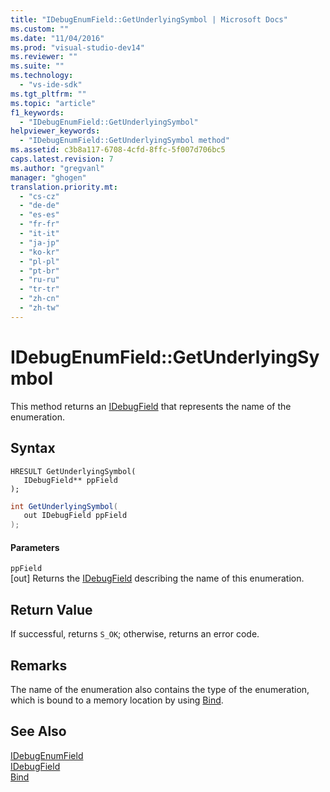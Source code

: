 ```yaml
---
title: "IDebugEnumField::GetUnderlyingSymbol | Microsoft Docs"
ms.custom: ""
ms.date: "11/04/2016"
ms.prod: "visual-studio-dev14"
ms.reviewer: ""
ms.suite: ""
ms.technology: 
  - "vs-ide-sdk"
ms.tgt_pltfrm: ""
ms.topic: "article"
f1_keywords: 
  - "IDebugEnumField::GetUnderlyingSymbol"
helpviewer_keywords: 
  - "IDebugEnumField::GetUnderlyingSymbol method"
ms.assetid: c3b8a117-6708-4cfd-8ffc-5f007d706bc5
caps.latest.revision: 7
ms.author: "gregvanl"
manager: "ghogen"
translation.priority.mt: 
  - "cs-cz"
  - "de-de"
  - "es-es"
  - "fr-fr"
  - "it-it"
  - "ja-jp"
  - "ko-kr"
  - "pl-pl"
  - "pt-br"
  - "ru-ru"
  - "tr-tr"
  - "zh-cn"
  - "zh-tw"
---
```

# IDebugEnumField::GetUnderlyingSymbol
This method returns an [IDebugField](../../../extensibility/debugger/reference/idebugfield.md) that represents the name of the enumeration.  
  
## Syntax  
  
```cpp#  
HRESULT GetUnderlyingSymbol(  
   IDebugField** ppField  
);  
```  
  
```c#  
int GetUnderlyingSymbol(  
   out IDebugField ppField  
);  
```  
  
#### Parameters  
 `ppField`  
 [out] Returns the [IDebugField](../../../extensibility/debugger/reference/idebugfield.md) describing the name of this enumeration.  
  
## Return Value  
 If successful, returns `S_OK`; otherwise, returns an error code.  
  
## Remarks  
 The name of the enumeration also contains the type of the enumeration, which is bound to a memory location by using [Bind](../../../extensibility/debugger/reference/idebugbinder-bind.md).  
  
## See Also  
 [IDebugEnumField](../../../extensibility/debugger/reference/idebugenumfield.md)   
 [IDebugField](../../../extensibility/debugger/reference/idebugfield.md)   
 [Bind](../../../extensibility/debugger/reference/idebugbinder-bind.md)